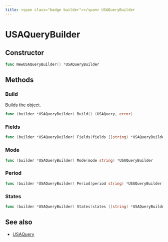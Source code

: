 ```yaml
---
title: <span class="badge builder"></span> USAQueryBuilder
---
```

# <span class="badge builder"></span> USAQueryBuilder

## Constructor

```go
func NewUSAQueryBuilder() *USAQueryBuilder
```
## Methods

### <span class="badge object-method"></span> Build

Builds the object.

```go
func (builder *USAQueryBuilder) Build() (USAQuery, error)
```

### <span class="badge object-method"></span> Fields

```go
func (builder *USAQueryBuilder) Fields(fields []string) *USAQueryBuilder
```

### <span class="badge object-method"></span> Mode

```go
func (builder *USAQueryBuilder) Mode(mode string) *USAQueryBuilder
```

### <span class="badge object-method"></span> Period

```go
func (builder *USAQueryBuilder) Period(period string) *USAQueryBuilder
```

### <span class="badge object-method"></span> States

```go
func (builder *USAQueryBuilder) States(states []string) *USAQueryBuilder
```

## See also

 * <span class="badge object-type-struct"></span> [USAQuery](./object-USAQuery.md)

